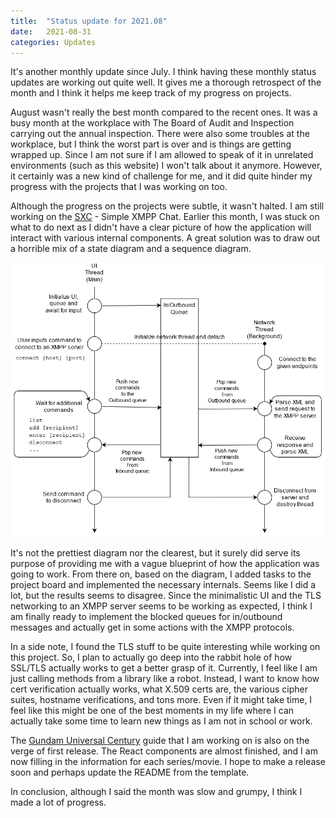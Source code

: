 ```yaml
---
title:  "Status update for 2021.08"
date:   2021-08-31
categories: Updates
---
```


It's another monthly update since July.
I think having these monthly status updates are working out quite well.
It gives me a thorough retrospect of the month and I think it helps me keep track of my progress on projects.

August wasn't really the best month compared to the recent ones.
It was a busy month at the workplace with The Board of Audit and Inspection carrying out the annual inspection.
There were also some troubles at the workplace, but I think the worst part is over and is things are getting wrapped up.
Since I am not sure if I am allowed to speak of it in unrelated environments (such as this website) I won't talk about it anymore.
However, it certainly was a new kind of challenge for me, and it did quite hinder my progress with the projects that I was working on too.

Although the progress on the projects were subtle, it wasn't halted.
I am still working on the [SXC](https://github.com/thinkty/sxc) - Simple XMPP Chat.
Earlier this month, I was stuck on what to do next as I didn't have a clear picture of how the application will interact with various internal components.
A great solution was to draw out a horrible mix of a state diagram and a sequence diagram.

![diagram](https://raw.githubusercontent.com/thinkty/sxc/main/flowchart.png)

It's not the prettiest diagram nor the clearest, but it surely did serve its purpose of providing me with a vague blueprint of how the application was going to work.
From there on, based on the diagram, I added tasks to the project board and implemented the necessary internals.
Seems like I did a lot, but the results seems to disagree.
Since the minimalistic UI and the TLS networking to an XMPP server seems to be working as expected, I think I am finally ready to implement the blocked queues for in/outbound messages and actually get in some actions with the XMPP protocols.

In a side note, I found the TLS stuff to be quite interesting while working on this project.
So, I plan to actually go deep into the rabbit hole of how SSL/TLS actually works to get a better grasp of it.
Currently, I feel like I am just calling methods from a library like a robot.
Instead, I want to know how cert verification actually works, what X.509 certs are, the various cipher suites, hostname verifications, and tons more.
Even if it might take time, I feel like this might be one of the best moments in my life where I can actually take some time to learn new things as I am not in school or work.

The [Gundam Universal Century](https://github.com/thinkty/gundam-uc) guide that I am working on is also on the verge of first release.
The React components are almost finished, and I am now filling in the information for each series/movie.
I hope to make a release soon and perhaps update the README from the template.

In conclusion, although I said the month was slow and grumpy, I think I made a lot of progress.
